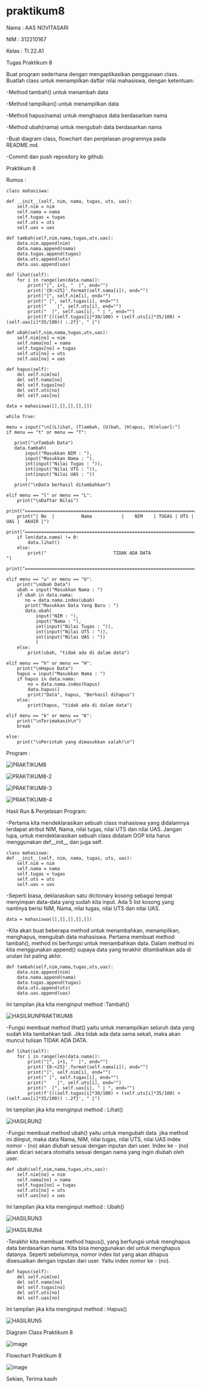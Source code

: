 # praktikum8
Nama : AAS NOVITASARI

NIM : 312210167

Kelas : TI.22.A1


Tugas Praktikum 8

Buat program sederhana dengan mengaplikasikan penggunaan class. Buatlah class untuk menampilkan daftar nilai mahasiswa, dengan ketentuan:


-Method tambah() untuk menambah data

-Method tampilkan() untuk menampilkan data

-Method hapus(nama) untuk menghapus data berdasarkan nama

-Method ubah(nama) untuk mengubah data berdasarkan nama

-Buat diagram class, flowchart dan penjelasan programnya pada README.md.

-Commit dan push repository ke github.

Praktikum 8

Rumus :

    class mahasiswa:

    def __init__(self, nim, nama, tugas, uts, uas):
        self.nim = nim
        self.nama = nama
        self.tugas = tugas
        self.uts = uts
        self.uas = uas

    def tambah(self,nim,nama,tugas,uts,uas):
        data.nim.append(nim)
        data.nama.append(nama)
        data.tugas.append(tugas)
        data.uts.append(uts)
        data.uas.append(uas)

    def lihat(self):
        for i in range(len(data.nama)):
            print("|", i+1, "  |", end="")
            print('{0:<25}'.format(self.nama[i]), end="")
            print("|", self.nim[i], end="")
            print(" |", self.tugas[i], end="")
            print("    |", self.uts[i], end="")
            print("  |", self.uas[i], " | ", end="")
            print(f'{((self.tugas[i]*30/100) + (self.uts[i]*35/100) + (self.uas[i]*35/100)) :.2f}', " |")

    def ubah(self,nim,nama,tugas,uts,uas):
        self.nim[no] = nim
        self.nama[no] = nama
        self.tugas[no] = tugas
        self.uts[no] = uts
        self.uas[no] = uas

    def hapus(self):
        del self.nim[no]
        del self.nama[no]
        del self.tugas[no]
        del self.uts[no]
        del self.uas[no]
        
    data = mahasiswa([],[],[],[],[])

    while True:

    menu = input("\n[(L)ihat, (T)ambah, (U)bah, (H)apus, (K)eluar]:")
    if menu == "t" or menu == "T":
    
       print("\nTambah Data")
       data.tambah(
           input("Masukkan NIM : "),
           input("Masukkan Nama : "),
           int(input("Nilai Tugas : ")),
           int(input("Nilai UTS : ")),
           int(input("Nilai UAS : "))
           )
       print("\nData berhasil ditambahkan")

    elif menu == "l" or menu == "L":
        print("\nDaftar Nilai")
        print("==========================================================================")
        print("| No  |          Nama           |    NIM    | TUGAS | UTS | UAS |  AKHIR |")
        print("==========================================================================")
        if len(data.nama) != 0:
            data.lihat()
        else:
            print("                         TIDAK ADA DATA                               ")
        print("==========================================================================")

    elif menu == "u" or menu == "U":
        print("\nUbah Data")
        ubah = input("Masukkan Nama : ")
        if ubah in data.nama:
           no = data.nama.index(ubah)
           print("Masukkan Data Yang Baru : ")
           data.ubah(
               input("NIM : "),
               input("Nama : "),
               int(input("Nilai Tugas : ")),
               int(input("Nilai UTS : ")),
               int(input("Nilai UAS : "))
               )
        else:
            print(ubah, "tidak ada di dalam data")

    elif menu == "h" or menu == "H":
        print("\nHapus Data")
        hapus = input("Masukkan Nama : ")
        if hapus in data.nama:
            no = data.nama.index(hapus)
            data.hapus()
            print("Data", hapus, "Berhasil dihapus")
        else:
            print(hapus, "tidak ada di dalam data")

    elif menu == "k" or menu == "K":
        print("\nTerimakasih\n")
        break

    else:
        print("\nPerintah yang dimasukkan salah!\n")
        
Program :

![PRAKTIKUM8](https://user-images.githubusercontent.com/116045324/207204871-4f719f0d-f49f-43b4-88a9-bf1a0e31e398.PNG)

![PRAKTIKUM8-2](https://user-images.githubusercontent.com/116045324/207204919-dbcbc6f8-e631-41a9-99f3-e3dada17c0a3.PNG)


![PRAKTIKUM8-3](https://user-images.githubusercontent.com/116045324/207204961-f614b668-5894-4278-89a2-344cc134e53b.PNG)

![PRAKTIKUM8-4](https://user-images.githubusercontent.com/116045324/207205013-2df0fd29-6dde-4512-8d41-80ad34b5fff0.PNG)



Hasil Run & Penjelasan Program:

-Pertama kita mendeklarasikan sebuah class mahasiswa yang didalamnya terdapat atribut NIM, Nama, nilai tugas, nilai UTS dan nilai UAS. Jangan lupa, untuk mendeklarasikan sebuah class didalam OOP kita harus menggunakan def__init__ dan juga self.

	class mahasiswa:
    def __init__(self, nim, nama, tugas, uts, uas):
        self.nim = nim
        self.nama = nama
        self.tugas = tugas
        self.uts = uts
        self.uas = uas
		
		
-Seperti biasa, deklarasikan satu dictionary kosong sebagai tempat menyimpan data-data yang sudah kita input. Ada 5 list kosong yang nantinya berisi NIM, Nama, nilai tugas, nilai UTS dan nilai UAS.

	data = mahasiswa([],[],[],[],[])  
	
-Kita akan buat beberapa method untuk menambahkan, menampilkan, menghapus, mengubah data mahasiswa. Pertama membuat method tambah(), method ini berfungsi untuk menambahkan data. Dalam method ini kita menggunakan append() supaya data yang terakhir ditambahkan ada di urutan list paling akhir.

	def tambah(self,nim,nama,tugas,uts,uas):
        data.nim.append(nim)
        data.nama.append(nama)
        data.tugas.append(tugas)
        data.uts.append(uts)
        data.uas.append(uas)
		
Ini tampilan jika kita menginput	method :Tambah()
	

![HASILRUNPRAKTIKUM8](https://user-images.githubusercontent.com/116045324/207205136-4ffe14eb-d13a-4076-9736-f2a5e9c033b2.PNG)


-Fungsi membuat method lihat() yaitu untuk menampilkan seluruh data yang sudah kita tambahkan tadi. Jika tidak ada data sama sekali, maka akan muncul tulisan TIDAK ADA DATA.

	def lihat(self):
        for i in range(len(data.nama)):
            print("|", i+1, "  |", end="")
            print('{0:<25}'.format(self.nama[i]), end="")
            print("|", self.nim[i], end="")
            print(" |", self.tugas[i], end="")
            print("    |", self.uts[i], end="")
            print("  |", self.uas[i], " | ", end="")
            print(f'{((self.tugas[i]*30/100) + (self.uts[i]*35/100) + (self.uas[i]*35/100)) :.2f}', " |")
			
Ini tampilan jika kita menginput method : Lihat()

![HASILRUN2](https://user-images.githubusercontent.com/116045324/207205178-e40027d7-56fb-4e29-babe-c46da4d7b2e8.PNG)


-Fungsi membuat method ubah() yaitu untuk mengubah data. jika method ini diinput, maka data Nama, NIM, nilai tugas, nilai UTS, nilai UAS index nomor - (no) akan diubah sesuai dengan inputan dari user. Index ke - (no) akan dicari secara otomatis sesuai dengan nama yang ingin diubah oleh user.

	def ubah(self,nim,nama,tugas,uts,uas):
        self.nim[no] = nim
        self.nama[no] = nama
        self.tugas[no] = tugas
        self.uts[no] = uts
        self.uas[no] = uas
		
		
Ini tampilan jika kita menginput method : Ubah()

![HASILRUN3](https://user-images.githubusercontent.com/116045324/207205246-08470d20-2242-48bc-8c9e-57608b7588e7.PNG)


![HASILRUN4](https://user-images.githubusercontent.com/116045324/207205291-e89452e4-c81f-4437-9c74-02ed3f5c90e2.PNG)


-Terakhir kita membuat method hapus(), yang berfungsi untuk menghapus data berdasarkan nama. Kita bisa menggunakan del untuk menghapus datanya. Seperti sebelumnya, nomor index list yang akan dihapus disesuaikan dengan inputan dari user. Yaitu index nomor ke - (no).

	def hapus(self):
        del self.nim[no]
        del self.nama[no]
        del self.tugas[no]
        del self.uts[no]
        del self.uas[no]
		
Ini tampilan jika kita menginput method : Hapus()


![HASILRUN5](https://user-images.githubusercontent.com/116045324/207205339-e524cdfb-087b-4c44-9a4d-8053538e96c2.PNG)


Diagram Class Praktikum 8


![image](https://user-images.githubusercontent.com/116045324/207205597-892ec790-4abd-4ebf-be44-047e71275a5b.png)



Flowchart Praktikum 8


![image](https://user-images.githubusercontent.com/116045324/207205654-88755a04-a35c-49e0-baed-be6025c6c573.png)


Sekian, Terima kasih
